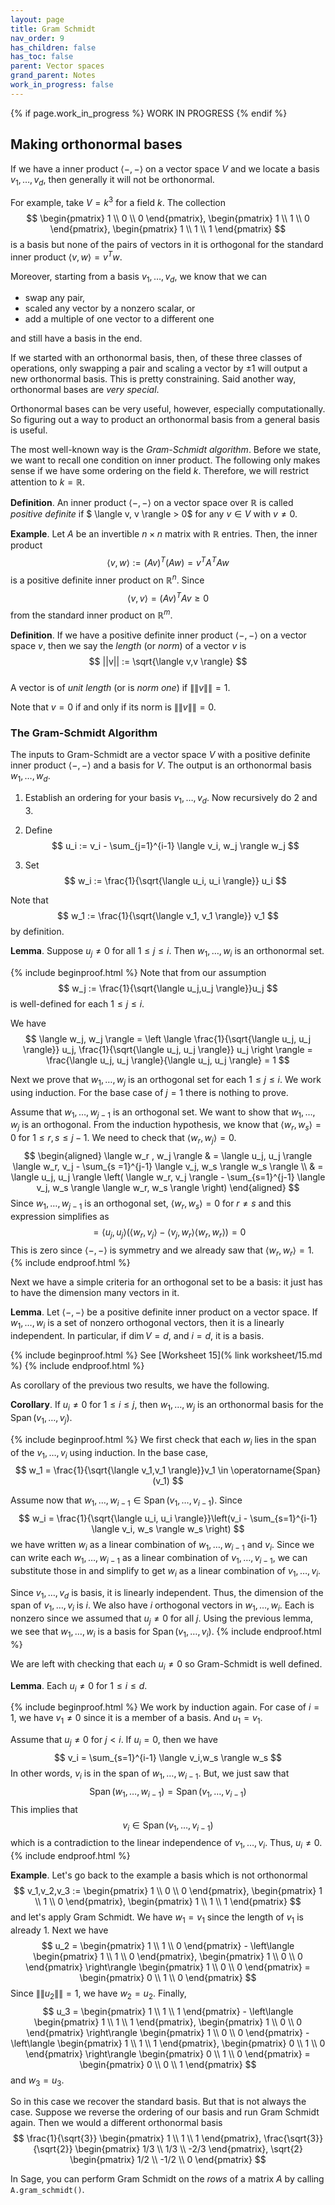```yaml
---
layout: page
title: Gram Schmidt
nav_order: 9
has_children: false
has_toc: false
parent: Vector spaces
grand_parent: Notes
work_in_progress: false
---
```


{% if page.work_in_progress %}
    WORK IN PROGRESS
{% endif %}

## Making orthonormal bases

If we have a inner product $\langle - , - \rangle$ on a vector space $V$ and we locate a 
basis $v_1,\ldots,v_d$, then generally it will not be orthonormal. 

For example, take $V = k^3$ for a field $k$. The collection 
$$
    \begin{pmatrix} 1 \\ 0 \\ 0 \end{pmatrix}, \begin{pmatrix} 1 \\ 1 \\ 0 \end{pmatrix}, \begin{pmatrix} 1 \\ 1 \\ 1 \end{pmatrix}
$$
is a basis but none of the pairs of vectors in it is orthogonal for the standard inner product 
$\langle v,w \rangle = v^T w$. 

Moreover, starting from a basis $v_1,\ldots,v_d$, we know that we can 
- swap any pair,
- scaled any vector by a nonzero scalar, or 
- add a multiple of one vector to a different one 

and still have a basis in the end. 

If we started with an orthonormal basis, then, of these three classes of operations, only 
swapping a pair and scaling a vector by $\pm 1$ will output a new orthonormal basis. This is 
pretty constraining. Said another way, orthonormal bases are _very special_.

Orthonormal bases can be very useful, however, especially computationally. So figuring 
out a way to product an orthonormal basis from a general basis is useful. 

The most well-known way is the _Gram-Schmidt algorithm_. Before we state, we want to recall 
one condition on inner product. The following only makes sense if we have some ordering 
on the field $k$. Therefore, we will restrict attention to $k = \mathbb{R}$.

**Definition**. An inner product $\langle -, - \rangle$ on a vector space over $\mathbb{R}$ 
is called _positive definite_ if 
$ \langle v, v \rangle > 0$ for any $v \in V$ with $v \neq 0$. 

**Example**. Let $A$ be an invertible $n \times n$ matrix with $\mathbb{R}$ entries. 
Then, the inner product 
$$
    \langle v, w \rangle := (Av)^T (Aw) = v^T A^TA w
$$
is a positive definite inner product on $\mathbb{R}^n$. Since 
$$
    \langle v, v \rangle = (Av)^T Av \geq 0
$$
from the standard inner product on $\mathbb{R}^m$.

**Definition**. If we have a positive definite inner product $\langle -,- \rangle$ on 
a vector space $v$, then we say the _length_ (or _norm_) of a vector $v$ is 
$$
    ||v|| := \sqrt{\langle v,v \rangle}
$$  
A vector is of _unit length_ (or is _norm one_) if $\|\|v\|\| = 1$. 

Note that $v = 0$ if and only if its norm is $\|\|v\|\| = 0$. 

### The Gram-Schmidt Algorithm 

The inputs to Gram-Schmidt are a vector space $V$ with a positive definite inner product 
$\langle -, - \rangle$ and a basis for $V$. The output is an 
orthonormal basis $w_1,\ldots,w_d$. 

1. Establish an ordering for your basis $v_1,\ldots,v_d$. Now recursively do 2 and 3.

2. Define 
$$
    u_i := v_i - \sum_{j=1}^{i-1} \langle v_i, w_j \rangle w_j 
$$

3. Set  
$$
    w_i := \frac{1}{\sqrt{\langle u_i, u_i \rangle}} u_i
$$

Note that 
$$
    w_1 := \frac{1}{\sqrt{\langle v_1, v_1 \rangle}} v_1
$$
by definition. 

**Lemma**. Suppose $u_j \neq 0$ for all $1 \leq j \leq i$. Then $w_1,\ldots,w_i$ is 
an orthonormal set. 

{% include beginproof.html %}
Note that from our assumption 
$$
    w_j := \frac{1}{\sqrt{\langle u_j,u_j \rangle}}u_j 
$$
is well-defined for each $1 \leq j \leq i$. 

We have 
$$
    \langle w_j, w_j \rangle = \left \langle \frac{1}{\sqrt{\langle u_j, u_j \rangle}} u_j, 
    \frac{1}{\sqrt{\langle u_j, u_j \rangle}} u_j \right \rangle 
    = \frac{\langle u_j, u_j \rangle}{\langle u_j, u_j \rangle} = 1
$$

Next we prove that $w_1,\ldots,w_j$ is an orthogonal set for each $1 \leq j \leq i$. 
We work using induction. For the base case of $j = 1$ there is nothing to prove. 

Assume that $w_1,\ldots,w_{j-1}$ is an orthogonal set. We want to 
show that $w_1,\ldots,w_j$ is an orthogonal. From the induction hypothesis, 
we know that $\langle w_r, w_s \rangle = 0$ for $1 \leq r,s \leq j-1$. We 
need to check that $\langle w_r, w_j \rangle = 0$. 
$$
    \begin{aligned}
        \langle w_r , w_j \rangle & = \langle u_j, u_j \rangle \langle w_r, v_j - 
        \sum_{s =1}^{j-1} \langle v_j, w_s \rangle w_s \rangle \\ 
        & = \langle u_j, u_j \rangle \left( \langle w_r, v_j \rangle - \sum_{s=1}^{j-1} 
        \langle v_j, w_s \rangle \langle w_r, w_s \rangle \right)
    \end{aligned}  
$$
Since $w_1,\ldots,w_{j-1}$ is an orthogonal set, $\langle w_r,w_s \rangle =0$ for 
$r \neq s$ and this expression simplifies as 
$$
    = \langle u_j, u_j \rangle ( \langle w_r, v_j \rangle - \langle v_j, w_r \rangle 
    \langle w_r, w_r \rangle ) = 0
$$
This is zero since $\langle -,- \rangle$ is symmetry and we already saw that 
$\langle w_r, w_r \rangle = 1$.
{% include endproof.html %}

Next we have a simple criteria for an orthogonal set to be a basis: it just has 
to have the dimension many vectors in it. 

**Lemma**. Let $\langle -,- \rangle$ be a positive definite inner product on a vector space. 
If $w_1,\ldots,w_i$ is a set of nonzero orthogonal vectors, then 
it is a linearly independent. In particular, if $\dim V = d$, and $i = d$, 
it is a basis.  

{% include beginproof.html %}
See [Worksheet 15](% link worksheet/15.md %)
{% include endproof.html %}

As corollary of the previous two results, we have the following.

**Corollary**. If $u_i \neq 0$ for $1 \leq i \leq j$, then $w_1,\ldots,w_j$ is an 
orthonormal basis for the $\operatorname{Span}(v_1,\ldots,v_j)$. 

{% include beginproof.html %}
We first check that each $w_i$ lies in the span of the $v_1,\ldots,v_i$ using 
induction. In the base case, 
$$
    w_1 = \frac{1}{\sqrt{\langle v_1,v_1 \rangle}}v_1 \in \operatorname{Span}(v_1)
$$

Assume now that $w_1,\ldots,w_{i-1} \in \operatorname{Span}(v_1,\ldots,v_{i-1})$. 
Since
$$
    w_i = \frac{1}{\sqrt{\langle u_i, u_i \rangle}}\left(v_i - 
    \sum_{s=1}^{i-1} \langle v_i, w_s \rangle w_s \right)
$$
we have written $w_i$ as a linear combination of $w_1,\ldots,w_{i-1}$ and $v_i$. 
Since we can write each $w_1,\ldots,w_{i-1}$ as a linear combination of 
$v_1,\ldots,v_{i-1}$, we can substitute those in and simplify to get $w_i$ as 
a linear combination of $v_1,\ldots,v_i$. 

Since $v_1,\ldots,v_d$ is basis, it is linearly independent. Thus, the dimension 
of the span of $v_1,\ldots,v_i$ is $i$. We also have $i$ orthogonal vectors 
in $w_1,\ldots,w_i$. Each is nonzero since we assumed that $u_j \neq 0$ for all $j$. 
Using the previous lemma, we see that $w_1,\ldots,w_i$ is a basis for 
$\operatorname{Span}(v_1,\ldots,v_i)$. 
{% include endproof.html %}

We are left with checking that each $u_i \neq 0$ so Gram-Schmidt is well defined. 

**Lemma**. Each $u_i \neq 0$ for $1 \leq i \leq d$. 

{% include beginproof.html %}
We work by induction again. For case of $i=1$, we have $v_1 \neq 0$ 
since it is a member of a basis. And $u_1 = v_1$. 

Assume that $u_j \neq 0$ for $j < i$. If $u_i = 0$, then we have 
$$
    v_i = \sum_{s=1}^{i-1} \langle v_i,w_s \rangle w_s
$$
In other words, $v_i$ is in the span of $w_1,\ldots,w_{i-1}$. But, we just saw 
that 
$$
    \operatorname{Span}(w_1,\ldots,w_{i-1}) = \operatorname{Span}(v_1,\ldots,v_{i-1})
$$
This implies that 
$$
    v_i \in \operatorname{Span}(v_1,\ldots,v_{i-1})
$$
which is a contradiction to the linear independence of $v_1,\ldots,v_i$. Thus, $u_i \neq 0$. 
{% include endproof.html %}

**Example**. Let's go back to the example a basis which is not orthonormal
$$
    v_1,v_2,v_3 := \begin{pmatrix} 1 \\ 0 \\ 0 \end{pmatrix}, \begin{pmatrix} 1 \\ 1 \\ 0 \end{pmatrix}, \begin{pmatrix} 1 \\ 1 \\ 1 \end{pmatrix}
$$
and let's apply Gram Schmidt. We have $w_1=v_1$ since the length of $v_1$ is already $1$. Next we have 
$$
    u_2 = \begin{pmatrix} 1 \\ 1 \\ 0 \end{pmatrix} - \left\langle \begin{pmatrix} 1 \\ 1 \\ 0 \end{pmatrix}, 
    \begin{pmatrix} 1 \\ 0 \\ 0 \end{pmatrix} \right\rangle \begin{pmatrix} 1 \\ 0 \\ 0 \end{pmatrix} = 
    \begin{pmatrix} 0 \\ 1 \\ 0 \end{pmatrix}
$$
Since $\|\|u_2\|\|=1$, we have $w_2 = u_2$. Finally, 
$$
    u_3 = \begin{pmatrix} 1 \\ 1 \\ 1 \end{pmatrix} - \left\langle \begin{pmatrix} 1 \\ 1 \\ 1 \end{pmatrix}, 
    \begin{pmatrix} 1 \\ 0 \\ 0 \end{pmatrix} \right\rangle \begin{pmatrix} 1 \\ 0 \\ 0 \end{pmatrix} - 
    \left\langle \begin{pmatrix} 1 \\ 1 \\ 1 \end{pmatrix}, 
    \begin{pmatrix} 0 \\ 1 \\ 0 \end{pmatrix} \right\rangle \begin{pmatrix} 0 \\ 1 \\ 0 \end{pmatrix} = 
    \begin{pmatrix} 0 \\ 0 \\ 1 \end{pmatrix}
$$
and $w_3 = u_3$. 

So in this case we recover the standard basis. But that is not always the case. Suppose we reverse the ordering 
of our basis and run Gram Schmidt again. Then we would a different orthonormal basis
$$
    \frac{1}{\sqrt{3}} \begin{pmatrix} 1 \\ 1 \\ 1 \end{pmatrix}, 
    \frac{\sqrt{3}}{\sqrt{2}} \begin{pmatrix} 1/3 \\ 1/3 \\ -2/3 \end{pmatrix},
    \sqrt{2} \begin{pmatrix} 1/2 \\ -1/2 \\ 0 \end{pmatrix}
$$

In Sage, you can perform Gram Schmidt on the _rows_ of a matrix $A$ by calling `A.gram_schmidt()`. 


<!-- 
**Lemma**. Step 2 is well-defined. In other words, we are not dividing by anywhere. 

{% include beginproof.html %}
Since $\langle -,- \rangle$ is positive definite, to know that $\langle v_i, v_i \rangle \neq 0$ 
we only need to check that $v_i \neq 0$. But, the zero vector can never be part of basis since 
$1 \cdot 0 = 0$ is a nontrivial linear relation. 
{% include endproof.html %}

**Lemma**. Step 3 is well-defined. 
{% include beginproof.html %}
If $u_i = 0$, then 
$$
    v_i - \sum_{j=1}^{i-1} \frac{\langle v_i, v_j \rangle}{\langle v_j, v_j \rangle} v_j = 0
$$
is a nontrivial linear relation amongst elements of a basis. This is a contradiction so 
we conclude $u_i \neq 0$. Thus, $\langle u_i, u_i \rangle \neq 0$ by positive definiteness. 
{% include endproof.html %}

Next, let's check that we actually still have a spanning set for $V$. It helps to 
establish a more general statement. 

**Proposition**. For any $1 \leq i \leq d$, we have 
$$
   \operatorname{Span}(v_1,\ldots,v_i) = \operatorname{Span}(w_1,\ldots,w_i)
$$
In particular, $w_1,\ldots,w_d$ spans $V$ and must be a basis. 

{% include beginproof.html %}
We proceed by induction on $i$. Since $w_1$ is a scalar multiple of $v_1$, they have 
the same span. 

Assume that we know 
$$
   \operatorname{Span}(w_1,\ldots,w_j) = \operatorname{Span}(v_1,\ldots,v_j)
$$
for any $1 \leq j < i$. 

Let's show that 
$$
    v_i \in \operatorname{Span}(w_1,\ldots,w_i).
$$
We can rewrite 
$$
    u_i = v_i - \sum_{j = 1}^{i-1} \langle v_i, w_j \rangle w_j 
$$
as 
$$
    \begin{aligned}
        v_i = u_i + \sum_{j = 1}^{i-1} \langle v_i, w_j \rangle w_j \\
        v_i = \langle u_i, \rangle u_i \rangle w_i + \sum_{j = 1}^{i-1} \langle v_i, w_j \rangle w_j
    \end{aligned}
$$
This shows that 
$$
    v_i \in \operatorname{Span}(w_1,\ldots,w_i).
$$

From the induction hypothesis, we know that 
$$
    v_1,\ldots,v_{i-1} \in \operatorname{Span}(v_1,\ldots,v_i) = \operatorname{Span}(w_1,\ldots,w_{i-1})
$$
Since $v_1,\ldots,v_i \in \operatorname{Span}(w_1,\ldots,w_i)$ and we 
[know]({% link notes/vector_spaces/spans.md %}#consequences) that 
the span of $v_1,\ldots,v_i$ is the smallest subspace containing 
$v_1,\ldots,v_i$ we have 
$$
    \operatorname{Span}(v_1,\ldots,v_i) \subseteq \operatorname{Span}(w_1,\ldots,w_i)
$$

Next, let's check that 
$$
    w_i \in \operatorname{Span}(v_1,\ldots,v_i)
$$
Since 
$$
    u_i = v_i - \sum_{j = 1}^{i-1} \langle v_i, w_j \rangle w_j 
$$
we have 
$$
    u_i \in \operatorname{Span}(w_1,\ldots,w_{i-1},v_i).
$$
As $w_1,\ldots,w_{i-1} \in \operatorname{Span}(v_1,\ldots,v_{i-1})$, 
any linear combination of $w_1,\ldots, w_{i-1}$ can be rewritten as 
a linear combination of $v_1,\ldots,v_{i-1}$. So we have  
have 
$$
    u_i \in \operatorname{Span}(w_1,\ldots,w_{i-1},v_i) \subseteq 
    \operatorname{Span}(v_1,\ldots,v_{i-1},v_i)
$$
As $w_i = \langle u_i, u_i \rangle u_i$, we are just scaling the coefficients in the linear 
combination given $u_i$. So we stay in the span 
$$
    w_i \in \operatorname{Span}(v_1,\ldots,v_{i-1},v_i)
$$

Thus, $w_1,\ldots,w_i \in \operatorname{Span}(v_1,\ldots,v_{i-1},v_i)$ and so 
$$
    \operatorname{Span}(w_1,\ldots,w_i) \subseteq \operatorname{Span}(v_1,\ldots,v_i)
$$

We can conclude that 
$$
   \operatorname{Span}(v_1,\ldots,v_i) = \operatorname{Span}(w_1,\ldots,w_i)
$$

Since $v_1,\ldots,v_d$ is a basis, we have 
$$
    V = \operatorname{Span}(v_1,\ldots,v_d) = \operatorname{Span}(w_1,\ldots,w_d)
$$
and $w_1,\ldots,w_d$ also spans. If $w_1,\ldots,w_d$ were not a basis, then 
some subset of it would be. This would make $\dim V < d$ giving a contradiction. 
{% include endproof.html %}

All that is left is to check that $w_1,\ldots,w_d$ forms an orthonormal set. 

Let's check that we actually get an orthonormal set. Before we do that, it is 
useful to check something more general. Recall from 
[Homework 8]({% link homework/08.md %}) we have the orthogonal of a subspace 
$U \subseteq V$ given by 
$$
    U^{\perp} = \lbrace v \in V \mid \langle v, u \rangle = 0 \ \forall u \in U \rbrace. 
$$



**Lemma**. The output of Gram-Schmidt is an orthonormal set of vectors. 

{% include beginproof.html %}
Note that each $w_i$ satisfies 
$$
    \langle w_i, w_i \rangle = \left\langle \frac{1}{\sqrt{\langle u_i, u_i \rangle} u_i, \sqrt{\langle u_i, u_i \rangle} u_i} = 
    \frac{\langle u_i, u_i \langle}{\langle u_i, u_i \langle} = 1
$$

Now we prove be induction that $w_1,\ldot,w_i$ is orthonormal. For the case of $i=1$, there is nothing prove. 

Assume that we know that $w_1,\ldots,w_{i-1}$ is an orthonormal set. Let's compute $\langle w_i, w_j \rangle$ for $j < i$. 
We have 
$$
    \langle w_i, w_j \rangle = \frac{1}{\langle u_i,u_i \rangle} \langle u_i, w_j \rangle =  
    \frac{1}{\langle u_i,u_i \rangle}\left( \langle v_i, w_j  \right)
$$
{% include endproof.html %}


**Lemma**. We can write $u_i$ in closed form as 
$$
    u_i := v_i - \sum_{j = 1}^{i-1} \langle v_i, w_j \rangle w_j 
$$

{% include beginproof.html %}

{% include endproof.html %}


The following will help. Note that we don't yet know that we are not dividing by $0$ in 
$$
    w_i := \frac{1}{\sqrt{\langle u_i, u_i \rangle}} u_i
$$



 -->

<!-- The following lemma is useful to help check when a candidate inner product is actually 
an inner product. 

**Lemma**. Let $V$ be a vector space and $v_1,\ldots,v_d$ be a basis for $V$. Assume 
we have a linear and symmetric pairing 
$$
    \langle - , - \rangle : V \times V \to k.
$$
Let $A$ be the matrix $A_{ij} = \langle v_i, v_j \rangle$. Then $\langle -,- \rangle$ is 
nondegenerate if and only if $A$ is invertible. 

{% include beginproof.html %}
We saw above that computing $\langle v, w \rangle$ is the same as computing the $y^T A x$ 
where $y$ and $x$ are the representations of $v$ and $w$ in the basis. 

From our example above, we know that if $A$ is invertible $y^T A x$ is an inner product. 

Assume that $A$ is not invertible. Then, its row echelon form must have a zero row and so 
$\ker A \neq 0$. Pick a nonzero $u \in \ker A$. Then, 
$$
    y^T A u = 0 
$$
for all $y$. Thus, $\langle -,- \rangle$ is degenerate. 
{% include endproof.html %}

**Corollary**.  -->

<!-- 
**Lemma**. Let $V$ be a vector space and $v_1,\ldots,v_d$ be a basis for $V$. Assume 
we have a linear and symmetric pairing 
$$
    \langle - , - \rangle : V \times V \to k.
$$
The pairing is an inner product if and only if for each $v_i$ there some $w_i \in V$ with 
$$
    \langle v_i , w_i \rangle \neq 0
$$

{% include beginproof.html %}
If $\langle - , - \rangle$ is non-degenerate, then we already know for any nonzero $v \in V$ 
we must have a $w$ with $\langle v, w \rangle \neq 0$. In particular, this is true for 
each $v_i$.

Now assume that for each $v_i$ there some $w_i \in V$ with 
$$
    \langle v_i , w_i \rangle \neq 0
$$
and let $
{% include endproof.html %} -->


<!-- Assume we have a relation 
$$
    0 = a_1 w_1 + \cdots + a_i w_i
$$
For each $1 \leq j \leq i$, we have 
$$
    0 = \langle 0, w_j \rangle = a_1 \langle w_1, w_j \rangle + \cdots + a_i \langle w_i, w_j \rangle 
    = a_j \langle w_j, w_j \rangle 
$$
Since $\langle w_j, w_j \rangle \neq 0$, we see that $a_j = 0$. Thus, $w_1,\ldots,w_i$ are 
linearly independent.

If $\dim V = d$ and $i=d$, then since $w_1,\ldots,w_d$ spans, we 
[know]({% link notes/vector_spaces/bases.md %}#consequences)
it must be a basis.  -->